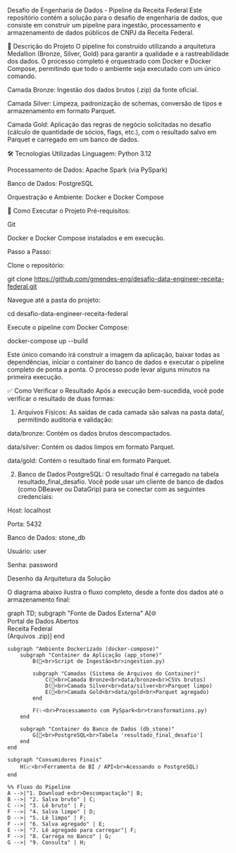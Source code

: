 Desafio de Engenharia de Dados - Pipeline da Receita Federal
Este repositório contém a solução para o desafio de engenharia de dados, que consiste em construir um pipeline para ingestão, processamento e armazenamento de dados públicos de CNPJ da Receita Federal.

📝 Descrição do Projeto
O pipeline foi construído utilizando a arquitetura Medallion (Bronze, Silver, Gold) para garantir a qualidade e a rastreabilidade dos dados. O processo completo é orquestrado com Docker e Docker Compose, permitindo que todo o ambiente seja executado com um único comando.

Camada Bronze: Ingestão dos dados brutos (.zip) da fonte oficial.

Camada Silver: Limpeza, padronização de schemas, conversão de tipos e armazenamento em formato Parquet.

Camada Gold: Aplicação das regras de negócio solicitadas no desafio (cálculo de quantidade de sócios, flags, etc.), com o resultado salvo em Parquet e carregado em um banco de dados.

🛠️ Tecnologias Utilizadas
Linguagem: Python 3.12

Processamento de Dados: Apache Spark (via PySpark)

Banco de Dados: PostgreSQL

Orquestração e Ambiente: Docker e Docker Compose


🚀 Como Executar o Projeto
Pré-requisitos:

Git

Docker e Docker Compose instalados e em execução.

Passo a Passo:

Clone o repositório:

git clone https://github.com/gmendes-eng/desafio-data-engineer-receita-federal.git

Navegue até a pasta do projeto:

cd desafio-data-engineer-receita-federal

Execute o pipeline com Docker Compose:

docker-compose up --build

Este único comando irá construir a imagem da aplicação, baixar todas as dependências, iniciar o container do banco de dados e executar o pipeline completo de ponta a ponta. O processo pode levar alguns minutos na primeira execução.

✅ Como Verificar o Resultado
Após a execução bem-sucedida, você pode verificar o resultado de duas formas:

1. Arquivos Físicos:
As saídas de cada camada são salvas na pasta data/, permitindo auditoria e validação:

data/bronze: Contém os dados brutos descompactados.

data/silver: Contém os dados limpos em formato Parquet.

data/gold: Contém o resultado final em formato Parquet.

2. Banco de Dados PostgreSQL:
O resultado final é carregado na tabela resultado_final_desafio. Você pode usar um cliente de banco de dados (como DBeaver ou DataGrip) para se conectar com as seguintes credenciais:

Host: localhost

Porta: 5432

Banco de Dados: stone_db

Usuário: user

Senha: password

 Desenho da Arquitetura da Solução

 O diagrama abaixo ilustra o fluxo completo, desde a fonte dos dados até o armazenamento final:

 graph TD;
    subgraph "Fonte de Dados Externa"
        A[🌐<br>Portal de Dados Abertos<br>Receita Federal<br>(Arquivos .zip)]
    end

    subgraph "Ambiente Dockerizado (docker-compose)"
        subgraph "Container da Aplicação (app_stone)"
            B(🐍<br>Script de Ingestão<br>ingestion.py)
            
            subgraph "Camadas (Sistema de Arquivos do Container)"
                C(🥉<br>Camada Bronze<br>data/bronze<br>CSVs brutos)
                D(🥈<br>Camada Silver<br>data/silver<br>Parquet limpo)
                E(🥇<br>Camada Gold<br>data/gold<br>Parquet agregado)
            end

            F(✨<br>Processamento com PySpark<br>transformations.py)
        end

        subgraph "Container do Banco de Dados (db_stone)"
            G[🐘<br>PostgreSQL<br>Tabela 'resultado_final_desafio']
        end
    end

    subgraph "Consumidores Finais"
        H(📈<br>Ferramenta de BI / API<br>Acessando o PostgreSQL)
    end

    %% Fluxo do Pipeline
    A -->|"1. Download e<br>Descompactação"| B;
    B -->| "2. Salva bruto" | C;
    C -->| "3. Lê bruto" | F;
    F -->| "4. Salva limpo" | D;
    D -->| "5. Lê limpo" | F;
    F -->| "6. Salva agregado" | E;
    E -->| "7. Lê agregado para carregar"| F;
    F -->| "8. Carrega no Banco" | G;
    G -->| "9. Consulta" | H;
